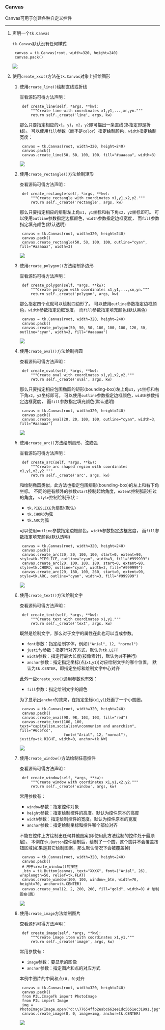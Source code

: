 ### Canvas

Canvas可用于创建各种自定义控件

------------------

1. 声明一个`tk.Canvas`

    `tk.Canvas`默认没有任何样式

        canvas = tk.Canvas(root, width=320, height=240)
        canvas.pack()
        
    ![](static/a521da8a328dd198ab074a15738f29e1.jpg)
    

2. 使用`create_xxx()`方法在`tk.Canvas`对象上描绘图形

    1. 使用`create_line()`绘制直线或折线
        
        查看源码可得方法声明：
        
            def create_line(self, *args, **kw):
                """Create line with coordinates x1,y1,...,xn,yn."""
                return self._create('line', args, kw) 
                
        那么只要指定相应的`x1`，`y1`，`x2`，`y2`即可描出一条直线(多指定即是折线)。
        可以使用`fill`参数（而不是`color`）指定绘制颜色，`width`指定绘制宽度：
        
            canvas = tk.Canvas(root, width=320, height=240)
            canvas.pack()
            canvas.create_line(50, 50, 100, 100, fill="#aaaaaa", width=3)
        
        ![](static/ab19e225768ed6bcd4f083e3eebde8a9.png)
    
    2. 使用`create_rectangle()`方法绘制矩形
    
        查看源码可得方法声明：
        
            def create_rectangle(self, *args, **kw):
                """Create rectangle with coordinates x1,y1,x2,y2."""
                return self._create('rectangle', args, kw)
    
        那么只要指定相应的矩形左上角`x1`，`y1`坐标和右下角`x2`，`y2`坐标即可。
        可以使用`outline`参数指定边框颜色，`width`参数指定边框宽度，
        而`fill`参数指定填充颜色(默认透明)
        
            canvas = tk.Canvas(root, width=320, height=240)
            canvas.pack()
            canvas.create_rectangle(50, 50, 100, 100, outline="cyan", fill="#aaaaaa", width=3)
        
        ![](static/499771305abad3188e4de3ead10bde00.png)
    
    3. 使用`create_polygon()`方法绘制多边形
    
        查看源码可得方法声明：
       
            def create_polygon(self, *args, **kw):
                """Create polygon with coordinates x1,y1,...,xn,yn."""
                return self._create('polygon', args, kw) 
        
        那么指定四个点就可以绘制四边形了。
        可以使用`outline`参数指定边框颜色，`width`参数指定边框宽度，
        而`fill`参数指定填充颜色(默认黑色)
        
            canvas = tk.Canvas(root, width=320, height=240)
            canvas.pack()
            canvas.create_polygon(50, 50, 50, 100, 100, 100, 120, 30, outline="cyan", width=3, fill="#aaaaaa")
        
        ![](static/5f63310a71f0fe88fa8aeaf227a481ef.png)
        
    4. 使用`create_oval()`方法绘制椭圆
    
        查看源码可得方法声明：
        
            def create_oval(self, *args, **kw):
                """Create oval with coordinates x1,y1,x2,y2."""
                return self._create('oval', args, kw)
    
        那么只要指定相应包围椭圆的矩形(bounding-box)左上角`x1`，`y1`坐标和右下角`x2`，`y2`坐标即可。
        可以使用`outline`参数指定边框颜色，`width`参数指定边框宽度，
        而`fill`参数指定填充颜色(默认透明)
        
            canvas = tk.Canvas(root, width=320, height=240)
            canvas.pack()
            canvas.create_oval(20, 20, 100, 100, outline="cyan", width=3, fill="#aaaaaa")
   
        ![](static/19f09380f41d50a7e00a8b703b14962e.png)
        
    5. 使用`create_arc()`方法绘制扇形、弦或弧
    
        查看源码可得方法声明：
        
            def create_arc(self, *args, **kw):
                """Create arc shaped region with coordinates x1,y1,x2,y2."""
                return self._create('arc', args, kw)

        和绘制椭圆类似，此方法也指定包围矩形(bounding-box)的左上和右下角坐标。
        不同的是有额外的参数`start`控制起始角度，`extent`控制弧形扫过的角度，
        `style`控制绘制形状：
        
        * `tk.PIESLICE`为扇形(默认)
        * `tk.CHORD`为弦
        * `tk.ARC`为弧
        
        可以使用`outline`参数指定边框颜色，`width`参数指定边框宽度，
        而`fill`参数指定填充颜色(默认透明)
        
            canvas = tk.Canvas(root, width=320, height=240)
            canvas.pack()
            canvas.create_arc(20, 20, 100, 100, start=0, extent=90, style=tk.PIESLICE, outline="cyan", width=3, fill="#999999")
            canvas.create_arc(20, 100, 100, 180, start=0, extent=90, style=tk.CHORD, outline="cyan", width=3, fill="#999999")
            canvas.create_arc(20, 180, 100, 260, start=0, extent=90, style=tk.ARC, outline="cyan", width=3, fill="#999999")
        
        ![](static/47ba6a40070b6ba6d08aedda99383456.png)
        
    6. 使用`create_text()`方法绘制文字
    
        查看源码可得方法声明：
        
            def create_text(self, *args, **kw):
                """Create text with coordinates x1,y1."""
                return self._create('text', args, kw)
                
        既然是绘制文字，那么对于文字的属性在此也可以当成参数。
            
        * `font`参数：指定绘制字体，例如`("Arial", 12, "normal")`
        * `justify`参数：指定行对齐方式，默认为`tk.LEFT`
        * `width`参数：指定行最大长度(按像素计)，默认为`0`(不换行)
        * `anchor`参数：指定指定坐标(点(`x1`,`y1`))对应绘制文字的哪个位置，
        默认为`tk.CENTER`，即指定坐标和绘制文字中心对齐
        
        此外一些`create_xxx()`通用参数也有效：
        
        * `fill`参数：指定绘制文字的颜色
        
        为了显示出`anchor`的效果，在指定坐标(`x1`,`y1`)处画了一个小圆圈。
        
            canvas = tk.Canvas(root, width=320, height=240)
            canvas.pack()
            canvas.create_oval(98, 98, 103, 103, fill="red")
            canvas.create_text(100, 100, text="capitalism,socialism\ncommunism and anarchism", fill="#6c5fcd",
                               font=("Arial", 12, "normal"), justify=tk.RIGHT, width=0, anchor=tk.NW)
        
        ![](static/9d580cc04644fc247e8553d022895c8b.png)
        
    7. 使用`create_window()`方法绘制任意控件
    
        查看源码可得方法声明：
        
            def create_window(self, *args, **kw):
                """Create window with coordinates x1,y1,x2,y2."""
                return self._create('window', args, kw)  
      
        常用参数有：
        
        * `window`参数：指定控件对象
        * `height`参数：指定绘制控件的高度。默认为控件原本的高度
        * `width`参数：指定绘制控件的宽度。默认为控件原本的宽度
        * `anchor`参数：指定绘制坐标和控件哪个部位对齐
          
        不能在控件上方绘制出任何其他图案(即使用此方法绘制的控件处于最顶层)。
        本例在`tk.Button`控件绘制后，绘制了一个圆，这个圆并不会覆盖按钮区域(如果是其它绘制图案，那么默认情况下会被覆盖掉)
        
            canvas = tk.Canvas(root, width=320, height=240)
            canvas.pack()
            # 用于create_window()的按钮
            _btn = tk.Button(canvas, text="XXXX", font=("Arial", 26), wraplength=50, relief=tk.FLAT) 
            canvas.create_window(100, 100, window=_btn, width=70, height=70, anchor=tk.CENTER)
            canvas.create_oval(2, 2, 200, 200, fill="gold", width=0) # 绘制图案(圆)
            
        ![](static/d9553f52159d5558bd2efd7b16060862.png)
        
    8. 使用`create_image`方法绘制图片
        
        查看源码可得方法声明：
        
            def create_image(self, *args, **kw):
                """Create image item with coordinates x1,y1."""
                return self._create('image', args, kw)
        
        常用参数有：
        
        * `image`参数：要显示的图像
        * `anchor`参数：指定图片和点的对应方式
        
        本例中图片的中间和点`(0, 0)`对齐
        
            canvas = tk.Canvas(root, width=320, height=240)
            canvas.pack()
            from PIL.ImageTk import PhotoImage
            from PIL import Image
            img = PhotoImage(Image.open("d:\\77654ffb2eabc662ee1dc5651ec31991.jpg"))
            canvas.create_image(0, 0, image=img, anchor=tk.CENTER)    
     
        ![](static/af9ecab065d91b479be3f23e157a24cc.png)
        
